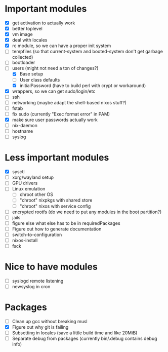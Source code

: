 # Important modules
- [x] get activation to actually work
- [x] better toplevel
- [x] vm image
- [x] deal with locales
- [x] rc module, so we can have a proper init system
- [ ] tempfiles (so that current-system and booted-system don't get garbage collected)
- [ ] bootloader
- [ ] users (might not need a ton of changes?)
    - [x] Base setup
    - [ ] User class defaults
    - [x] initialPassword (have to build perl with crypt or workaround)
- [x] wrappers, so we can get sudo/login/etc
- [ ] ssh
- [ ] networking (maybe adapt the shell-based nixos stuff?)
- [ ] fstab
- [ ] fix sudo (currently "Exec format error" in PAM)
- [x] make sure user passwords actually work
- [ ] nix-daemon
- [ ] hostname
- [ ] syslog

# Less important modules
- [x] sysctl
- [ ] xorg/wayland setup
- [ ] GPU drivers
- [ ] Linux emulation
    - [ ] chroot other OS
    - [ ] "chroot" nixpkgs with shared store
    - [ ] "chroot" nixos with service config
- [ ] encrypted rootfs (do we need to put any modules in the boot partition?)
- [ ] jails
- [ ] figure else what else has to be in requiredPackages
- [ ] Figure out how to generate documentation
- [ ] switch-to-configuration
- [ ] nixos-install
- [ ] fsck

# Nice to have modules
- [ ] syslogd remote listening
- [ ] newsyslog in cron

# Packages
- [ ] Clean up gcc without breaking musl
- [x] Figure out why git is failing
- [ ] Subsetting in locales (save a little build time and like 20MiB)
- [ ] Separate debug from packages (currently bin/.debug contains debug info)
